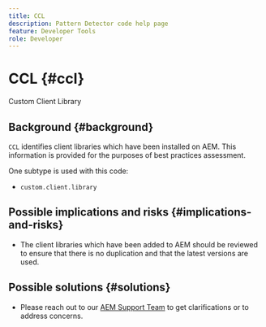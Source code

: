 ```yaml
---
title: CCL
description: Pattern Detector code help page
feature: Developer Tools
role: Developer
---
```


# CCL {#ccl}

Custom Client Library

## Background {#background}

`CCL` identifies client libraries which have been installed on AEM. This information is provided for the purposes of best practices assessment.

One subtype is used with this code:
* `custom.client.library`

## Possible implications and risks {#implications-and-risks}

* The client libraries which have been added to AEM should be reviewed to ensure that there is no duplication and that the latest versions are used.

## Possible solutions {#solutions}

* Please reach out to our [AEM Support Team](https://helpx.adobe.com/enterprise/using/support-for-experience-cloud.html) to get clarifications or to address concerns.
